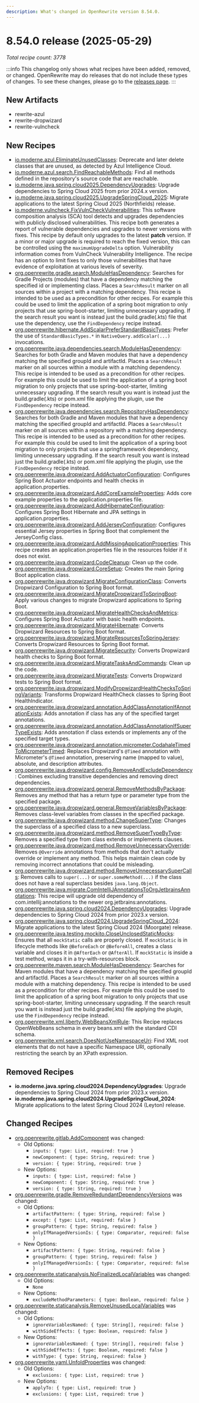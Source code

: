 ```yaml
---
description: What's changed in OpenRewrite version 8.54.0.
---
```


# 8.54.0 release (2025-05-29)

_Total recipe count: 3778_

:::info
This changelog only shows what recipes have been added, removed, or changed. OpenRewrite may do releases that do not include these types of changes. To see these changes, please go to the [releases page](https://github.com/openrewrite/rewrite/releases).
:::

## New Artifacts
* rewrite-azul
* rewrite-dropwizard
* rewrite-vulncheck

## New Recipes

* [io.moderne.azul.EliminateUnusedClasses](https://docs.openrewrite.org/recipes/azul/eliminateunusedclasses): Deprecate and later delete classes that are unused, as detected by Azul Intelligence Cloud. 
* [io.moderne.azul.search.FindReachableMethods](https://docs.openrewrite.org/recipes/azul/search/findreachablemethods): Find all methods defined in the repository's source code that are reachable. 
* [io.moderne.java.spring.cloud2025.DependencyUpgrades](https://docs.openrewrite.org/recipes/java/spring/cloud2025/dependencyupgrades): Upgrade dependencies to Spring Cloud 2025 from prior 2024.x version. 
* [io.moderne.java.spring.cloud2025.UpgradeSpringCloud_2025](https://docs.openrewrite.org/recipes/java/spring/cloud2025/upgradespringcloud_2025): Migrate applications to the latest Spring Cloud 2025 (Northfields) release. 
* [io.moderne.vulncheck.FixVulnCheckVulnerabilities](https://docs.openrewrite.org/recipes/vulncheck/fixvulncheckvulnerabilities): This software composition analysis (SCA) tool detects and upgrades dependencies with publicly disclosed vulnerabilities. This recipe both generates a report of vulnerable dependencies and upgrades to newer versions with fixes. This recipe by default only upgrades to the latest **patch** version.  If a minor or major upgrade is required to reach the fixed version, this can be controlled using the `maximumUpgradeDelta` option. Vulnerability information comes from VulnCheck Vulnerability Intelligence. The recipe has an option to limit fixes to only those vulnerabilities that have evidence of exploitation at various levels of severity. 
* [org.openrewrite.gradle.search.ModuleHasDependency](https://docs.openrewrite.org/recipes/gradle/search/modulehasdependency): Searches for Gradle Projects (modules) that have a dependency matching the specified id or implementing class. Places a `SearchResult` marker on all sources within a project with a matching dependency. This recipe is intended to be used as a precondition for other recipes. For example this could be used to limit the application of a spring boot migration to only projects that use spring-boot-starter, limiting unnecessary upgrading. If the search result you want is instead just the build.gradle(.kts) file that use the dependency, use the `FindDependency` recipe instead. 
* [org.openrewrite.hibernate.AddScalarPreferStandardBasicTypes](https://docs.openrewrite.org/recipes/hibernate/addscalarpreferstandardbasictypes): Prefer the use of `StandardBasicTypes.*` in `NativeQuery.addScalar(...)` invocations. 
* [org.openrewrite.java.dependencies.search.ModuleHasDependency](https://docs.openrewrite.org/recipes/java/dependencies/search/modulehasdependency): Searches for both Gradle and Maven modules that have a dependency matching the specified groupId and artifactId. Places a `SearchResult` marker on all sources within a module with a matching dependency. This recipe is intended to be used as a precondition for other recipes. For example this could be used to limit the application of a spring boot migration to only projects that use spring-boot-starter, limiting unnecessary upgrading. If the search result you want is instead just the build.gradle(.kts) or pom.xml file applying the plugin, use the `FindDependency` recipe instead. 
* [org.openrewrite.java.dependencies.search.RepositoryHasDependency](https://docs.openrewrite.org/recipes/java/dependencies/search/repositoryhasdependency): Searches for both Gradle and Maven modules that have a dependency matching the specified groupId and artifactId. Places a `SearchResult` marker on all sources within a repository with a matching dependency. This recipe is intended to be used as a precondition for other recipes. For example this could be used to limit the application of a spring boot migration to only projects that use a springframework dependency, limiting unnecessary upgrading. If the search result you want is instead just the build.gradle(.kts) or pom.xml file applying the plugin, use the `FindDependency` recipe instead. 
* [org.openrewrite.java.dropwizard.AddActuatorConfiguration](https://docs.openrewrite.org/recipes/java/dropwizard/addactuatorconfiguration): Configures Spring Boot Actuator endpoints and health checks in application.properties. 
* [org.openrewrite.java.dropwizard.AddCoreExampleProperties](https://docs.openrewrite.org/recipes/java/dropwizard/addcoreexampleproperties): Adds core example properties to the application.properties file. 
* [org.openrewrite.java.dropwizard.AddHibernateConfiguration](https://docs.openrewrite.org/recipes/java/dropwizard/addhibernateconfiguration): Configures Spring Boot Hibernate and JPA settings in application.properties. 
* [org.openrewrite.java.dropwizard.AddJerseyConfiguration](https://docs.openrewrite.org/recipes/java/dropwizard/addjerseyconfiguration): Configures essential Jersey properties in Spring Boot that complement the JerseyConfig class. 
* [org.openrewrite.java.dropwizard.AddMissingApplicationProperties](https://docs.openrewrite.org/recipes/java/dropwizard/addmissingapplicationproperties): This recipe creates an application.properties file in the resources folder if it does not exist. 
* [org.openrewrite.java.dropwizard.CodeCleanup](https://docs.openrewrite.org/recipes/java/dropwizard/codecleanup): Clean up the code. 
* [org.openrewrite.java.dropwizard.CoreSetup](https://docs.openrewrite.org/recipes/java/dropwizard/coresetup): Creates the main Spring Boot application class. 
* [org.openrewrite.java.dropwizard.MigrateConfigurationClass](https://docs.openrewrite.org/recipes/java/dropwizard/migrateconfigurationclass): Converts Dropwizard Configuration to Spring Boot format. 
* [org.openrewrite.java.dropwizard.MigrateDropwizardToSpringBoot](https://docs.openrewrite.org/recipes/java/dropwizard/migratedropwizardtospringboot): Apply various changes to migrate Dropwizard applications to Spring Boot. 
* [org.openrewrite.java.dropwizard.MigrateHealthChecksAndMetrics](https://docs.openrewrite.org/recipes/java/dropwizard/migratehealthchecksandmetrics): Configures Spring Boot Actuator with basic health endpoints. 
* [org.openrewrite.java.dropwizard.MigrateHibernate](https://docs.openrewrite.org/recipes/java/dropwizard/migratehibernate): Converts Dropwizard Resources to Spring Boot format. 
* [org.openrewrite.java.dropwizard.MigrateResourcesToSpringJersey](https://docs.openrewrite.org/recipes/java/dropwizard/migrateresourcestospringjersey): Converts Dropwizard Resources to Spring Boot format. 
* [org.openrewrite.java.dropwizard.MigrateSecurity](https://docs.openrewrite.org/recipes/java/dropwizard/migratesecurity): Converts Dropwizard health checks to Spring Boot format. 
* [org.openrewrite.java.dropwizard.MigrateTasksAndCommands](https://docs.openrewrite.org/recipes/java/dropwizard/migratetasksandcommands): Clean up the code. 
* [org.openrewrite.java.dropwizard.MigrateTests](https://docs.openrewrite.org/recipes/java/dropwizard/migratetests): Converts Dropwizard tests to Spring Boot format. 
* [org.openrewrite.java.dropwizard.ModifyDropwizardHealthChecksToSpringVariants](https://docs.openrewrite.org/recipes/java/dropwizard/modifydropwizardhealthcheckstospringvariants): Transforms Dropwizard HealthCheck classes to Spring Boot HealthIndicator. 
* [org.openrewrite.java.dropwizard.annotation.AddClassAnnotationIfAnnotationExists](https://docs.openrewrite.org/recipes/java/dropwizard/annotation/addclassannotationifannotationexists): Adds annotation if class has any of the specified target annotations. 
* [org.openrewrite.java.dropwizard.annotation.AddClassAnnotationIfSuperTypeExists](https://docs.openrewrite.org/recipes/java/dropwizard/annotation/addclassannotationifsupertypeexists): Adds annotation if class extends or implements any of the specified target types. 
* [org.openrewrite.java.dropwizard.annotation.micrometer.CodahaleTimedToMicrometerTimed](https://docs.openrewrite.org/recipes/java/dropwizard/annotation/micrometer/codahaletimedtomicrometertimed): Replaces Dropwizard's `@Timed` annotation with Micrometer's `@Timed` annotation, preserving name (mapped to value), absolute, and description attributes. 
* [org.openrewrite.java.dropwizard.config.RemoveAndExcludeDependency](https://docs.openrewrite.org/recipes/java/dropwizard/config/removeandexcludedependency): Combines excluding transitive dependencies and removing direct dependencies. 
* [org.openrewrite.java.dropwizard.general.RemoveMethodsByPackage](https://docs.openrewrite.org/recipes/java/dropwizard/general/removemethodsbypackage): Removes any method that has a return type or parameter type from the specified package. 
* [org.openrewrite.java.dropwizard.general.RemoveVariablesByPackage](https://docs.openrewrite.org/recipes/java/dropwizard/general/removevariablesbypackage): Removes class-level variables from classes in the specified package. 
* [org.openrewrite.java.dropwizard.method.ChangeSuperType](https://docs.openrewrite.org/recipes/java/dropwizard/method/changesupertype): Changes the superclass of a specified class to a new superclass. 
* [org.openrewrite.java.dropwizard.method.RemoveSuperTypeByType](https://docs.openrewrite.org/recipes/java/dropwizard/method/removesupertypebytype): Removes a specified type from class extends or implements clauses. 
* [org.openrewrite.java.dropwizard.method.RemoveUnnecessaryOverride](https://docs.openrewrite.org/recipes/java/dropwizard/method/removeunnecessaryoverride): Removes `@Override` annotations from methods that don't actually override or implement any method. This helps maintain clean code by removing incorrect annotations that could be misleading. 
* [org.openrewrite.java.dropwizard.method.RemoveUnnecessarySuperCalls](https://docs.openrewrite.org/recipes/java/dropwizard/method/removeunnecessarysupercalls): Removes calls to `super(...)` or `super.someMethod(...)` if the class does not have a real superclass besides `java.lang.Object`. 
* [org.openrewrite.java.migrate.ComIntelliJAnnotationsToOrgJetbrainsAnnotations](https://docs.openrewrite.org/recipes/java/migrate/comintellijannotationstoorgjetbrainsannotations): This recipe will upgrade old dependency of com.intellij:annotations to the newer org.jetbrains:annotations. 
* [org.openrewrite.java.spring.cloud2024.DependencyUpgrades](https://docs.openrewrite.org/recipes/java/spring/cloud2024/dependencyupgrades): Upgrade dependencies to Spring Cloud 2024 from prior 2023.x version. 
* [org.openrewrite.java.spring.cloud2024.UpgradeSpringCloud_2024](https://docs.openrewrite.org/recipes/java/spring/cloud2024/upgradespringcloud_2024): Migrate applications to the latest Spring Cloud 2024 (Moorgate) release. 
* [org.openrewrite.java.testing.mockito.CloseUnclosedStaticMocks](https://docs.openrewrite.org/recipes/java/testing/mockito/closeunclosedstaticmocks): Ensures that all `mockStatic` calls are properly closed. If `mockStatic` is in lifecycle methods like `@BeforeEach` or `@BeforeAll`, creates a class variable and closes it in `@AfterEach` or `@AfterAll`. If `mockStatic` is inside a test method, wraps it in a try-with-resources block. 
* [org.openrewrite.maven.search.ModuleHasDependency](https://docs.openrewrite.org/recipes/maven/search/modulehasdependency): Searches for Maven modules that have a dependency matching the specified groupId and artifactId. Places a `SearchResult` marker on all sources within a module with a matching dependency. This recipe is intended to be used as a precondition for other recipes. For example this could be used to limit the application of a spring boot migration to only projects that use spring-boot-starter, limiting unnecessary upgrading. If the search result you want is instead just the build.gradle(.kts) file applying the plugin, use the `FindDependency` recipe instead. 
* [org.openrewrite.xml.liberty.WebBeansXmlRule](https://docs.openrewrite.org/recipes/xml/liberty/webbeansxmlrule): This Recipe replaces OpenWebBeans schema in every beans.xml with the standard CDI schema. 
* [org.openrewrite.xml.search.DoesNotUseNamespaceUri](https://docs.openrewrite.org/recipes/xml/search/doesnotusenamespaceuri): Find XML root elements that do not have a specific Namespace URI, optionally restricting the search by an XPath expression. 

## Removed Recipes

* **io.moderne.java.spring.cloud2024.DependencyUpgrades**: Upgrade dependencies to Spring Cloud 2024 from prior 2023.x version. 
* **io.moderne.java.spring.cloud2024.UpgradeSpringCloud_2024**: Migrate applications to the latest Spring Cloud 2024 (Leyton) release. 

## Changed Recipes

* [org.openrewrite.gitlab.AddComponent](https://docs.openrewrite.org/recipes/gitlab/addcomponent) was changed:
  * Old Options:
    * `inputs: { type: List, required: true }`
    * `newComponent: { type: String, required: true }`
    * `version: { type: String, required: true }`
  * New Options:
    * `inputs: { type: List, required: false }`
    * `newComponent: { type: String, required: true }`
    * `version: { type: String, required: true }`
* [org.openrewrite.gradle.RemoveRedundantDependencyVersions](https://docs.openrewrite.org/recipes/gradle/removeredundantdependencyversions) was changed:
  * Old Options:
    * `artifactPattern: { type: String, required: false }`
    * `except: { type: List, required: false }`
    * `groupPattern: { type: String, required: false }`
    * `onlyIfManagedVersionIs: { type: Comparator, required: false }`
  * New Options:
    * `artifactPattern: { type: String, required: false }`
    * `groupPattern: { type: String, required: false }`
    * `onlyIfManagedVersionIs: { type: Comparator, required: false }`
* [org.openrewrite.staticanalysis.NoFinalizedLocalVariables](https://docs.openrewrite.org/recipes/staticanalysis/nofinalizedlocalvariables) was changed:
  * Old Options:
    * `None`
  * New Options:
    * `excludeMethodParameters: { type: Boolean, required: false }`
* [org.openrewrite.staticanalysis.RemoveUnusedLocalVariables](https://docs.openrewrite.org/recipes/staticanalysis/removeunusedlocalvariables) was changed:
  * Old Options:
    * `ignoreVariablesNamed: { type: String[], required: false }`
    * `withSideEffects: { type: Boolean, required: false }`
  * New Options:
    * `ignoreVariablesNamed: { type: String[], required: false }`
    * `withSideEffects: { type: Boolean, required: false }`
    * `withType: { type: String, required: false }`
* [org.openrewrite.yaml.UnfoldProperties](https://docs.openrewrite.org/recipes/yaml/unfoldproperties) was changed:
  * Old Options:
    * `exclusions: { type: List, required: true }`
  * New Options:
    * `applyTo: { type: List, required: true }`
    * `exclusions: { type: List, required: true }`